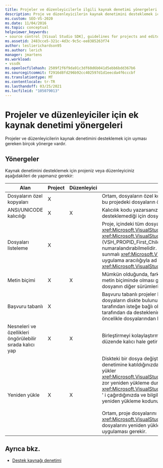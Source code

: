 ```yaml
---
title: Projeler ve düzenleyicilerle ilgili kaynak denetimi yönergeleri
description: Proje ve düzenleyicilerin kaynak denetimini desteklemek için uyması gereken yönergeler hakkında bilgi edinin.
ms.custom: SEO-VS-2020
ms.date: 11/04/2016
ms.topic: conceptual
helpviewer_keywords:
- source control [Visual Studio SDK], guidelines for projects and editors
ms.assetid: 2483cce5-321c-4d3c-9c5c-ee8385263f74
author: leslierichardson95
ms.author: lerich
manager: jmartens
ms.workload:
- vssdk
ms.openlocfilehash: 2509f2f6f9da91c3df60d6b041d5ebb6bdd367b6
ms.sourcegitcommit: f2916d8fd296b92cc402597d1d1eecda4f6cccbf
ms.translationtype: MT
ms.contentlocale: tr-TR
ms.lasthandoff: 03/25/2021
ms.locfileid: "105079013"
---
```

# <a name="additional-source-control-guidelines-for-projects-and-editors"></a>Projeler ve düzenleyiciler için ek kaynak denetimi yönergeleri
Projeler ve düzenleyicilerin kaynak denetimini desteklemek için uyması gereken birçok yönerge vardır.

## <a name="guidelines"></a>Yönergeler
 Kaynak denetimini desteklemek için projeniz veya düzenleyiciniz aşağıdakileri de yapmanız gerekir:

|Alan|Project|Düzenleyici|Ayrıntılar|
|----------|-------------|------------|-------------|
|Dosyaların özel kopyaları|X||Ortam, dosyaların özel kopyalarını destekler. Diğer bir deyişle, projeye kayıtlı her kişi, bu projedeki dosyaların özel bir kopyasına sahiptir.|
|ANSI/UNICODE kalıcılığı|X|X|Kalıcılık kodu yazarsanız, kaynak denetim programlarının çoğu şu anda Unicode desteklemediği için dosyaları ANSI biçiminde kalıcı hale getirin.|
|Dosyaları listeleme|X||Proje, içindeki tüm dosyaların belirli bir listesini içermeli ve <xref:Microsoft.VisualStudio.Shell.Interop.IVsSccProject2> veya <xref:Microsoft.VisualStudio.Shell.Interop.IVsHierarchy.GetProperty%2A> (VSH_PROPID_First_Child/Next_Sibling) kullanarak dosya listesini numaralandırabilmelidir. Proje ayrıca, uygulama aracılığıyla öğe adlarını da kullanıma sunmalı <xref:Microsoft.VisualStudio.Shell.Interop.IVsProject.GetMkDocument%2A> ve uygulama aracılığıyla ad aramasını (özel dosyalar dahil) desteklemelidir <xref:Microsoft.VisualStudio.Shell.Interop.IVsProject.IsDocumentInProject%2A> .|
|Metin biçimi|X|X|Mümkün olduğunda, farklı sürümlerin birleştirilmesini desteklemek için dosyaların metin biçiminde olması gerekir. Metin biçiminde olmayan dosyalar daha sonra dosyanın diğer sürümleriyle birleştirilemez. Tercih edilen metin biçimi XML 'dir.|
|Başvuru tabanlı|X||Başvuru tabanlı projeler kaynak denetiminde kolayca desteklenir. Ancak, bu dosyaların diskte bulunup bulunmaması fark edildiğinde, proje, kaynak denetimi tarafından isteğe bağlı olarak bir liste oluşturabildiği sürece kaynak denetimi tarafından da desteklenir. Kaynak denetiminden bir proje açılırken, proje dosyası öncelikle dosyalarından herhangi birinin önüne getirilir.|
|Nesneleri ve özellikleri öngörülebilir sırada kalıcı yap|X|X|Birleştirmeyi kolaylaştırmak için dosyalarınızı alfabetik sıralama gibi öngörülebilir bir düzende kalıcı hale getirin.|
|Yeniden yükle|X|X|Diskteki bir dosya değiştiğinde, Düzenleyicinizde yeniden yükleyebilmelidir. Kaynak denetimine katıldığınızda, ortam, uygulamanızı çağırarak verileri sizin için yeniden yükler <xref:Microsoft.VisualStudio.Shell.Interop.IVsPersistDocData2.ReloadDocData%2A> . En zor yeniden yükleme durumu, IVsQueryEditQuerySave:: <xref:Microsoft.VisualStudio.Shell.Interop.IVsQueryEditQuerySave2.QueryEditFiles%2A> ' i çağırdığınızda ve bilgileri işlerken bir kullanıma alma işlemi meydana gelir. Ancak, yeniden yükleme kodunuzun bu durumda çalışması gerekir.<br /><br /> Ortam, proje dosyalarını otomatik olarak yeniden yükler. Ancak, <xref:Microsoft.VisualStudio.Shell.Interop.IVsPersistHierarchyItem2> iç içe geçmiş proje dosyalarını yeniden yüklemeyi desteklemek için bir proje iç içe hiyerarşiler içeriyorsa uygulaması gerekir.|

## <a name="see-also"></a>Ayrıca bkz.
- [Destek kaynağı denetimi](../../extensibility/internals/supporting-source-control.md)
